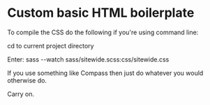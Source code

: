 Custom basic HTML boilerplate
=========================

To compile the CSS do the following if you're using command line:

cd to current project directory

Enter: sass --watch sass/sitewide.scss:css/sitewide.css

If you use something like Compass then just do whatever you would otherwise do.

Carry on.